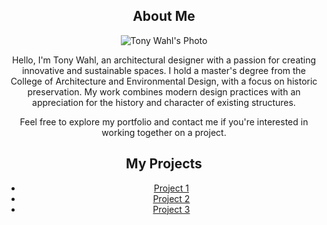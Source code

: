 <meta name="viewport" content="width=device-width, initial-scale=1.0">
<center><section id="bio">
<center>  <h2>About Me</h2>
<center>  <div class="bio-container">
<center>    <img src="your-photo.jpg" alt="Tony Wahl's Photo" class="bio-photo" />
<center>    <div class="bio-text">
<center>      <p>Hello, I'm Tony Wahl, an architectural designer with a passion for creating innovative and sustainable spaces. I hold a master's degree from the College of Architecture and Environmental Design, with a focus on historic preservation. My work combines modern design practices with an appreciation for the history and character of existing structures.</p>
 <center>     <p>Feel free to explore my portfolio and contact me if you're interested in working together on a project.</p>
<section id="projects">
  <h2>My Projects</h2>
  <ul>
    <li><a href="project1.html">Project 1</a></li>
    <li><a href="project2.html">Project 2</a></li>
    <li><a href="project3.html">Project 3</a></li>
  </ul>
</section>
